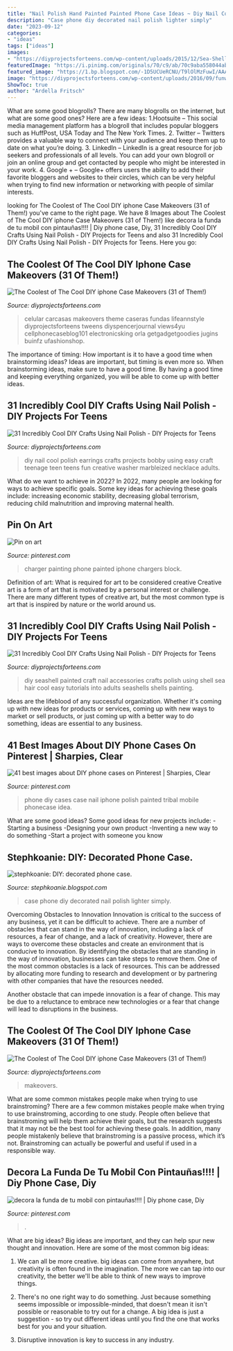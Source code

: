 ```yaml
---
title: "Nail Polish Hand Painted Painted Phone Case Ideas ~ Diy Nail Cool Polish Earrings Crafts Projects Bobby Using Easy Craft Teenage Teen Teens Fun Creative Washer Marbleized Necklace Adults"
description: "Case phone diy decorated nail polish lighter simply"
date: "2023-09-12"
categories:
- "ideas"
tags: ["ideas"]
images:
- "https://diyprojectsforteens.com/wp-content/uploads/2015/12/Sea-Shell-Accessories.jpg"
featuredImage: "https://i.pinimg.com/originals/70/c9/ab/70c9aba558044abfbb004df17c6c028b.jpg"
featured_image: "https://1.bp.blogspot.com/-1D5UCUeRCNU/T9lOlMzFuwI/AAAAAAAAA7Q/Cld_HB02oxM/s1600/IMG_0015.JPG"
image: "https://diyprojectsforteens.com/wp-content/uploads/2016/09/funwithwashi_cell.jpg"
ShowToc: true
author: "Ardella Fritsch"
---
```



What are some good blogrolls?
There are many blogrolls on the internet, but what are some good ones? Here are a few ideas: 1.Hootsuite – This social media management platform has a blogroll that includes popular bloggers such as HuffPost, USA Today and The New York Times. 
2. Twitter – Twitters provides a valuable way to connect with your audience and keep them up to date on what you’re doing. 
3. LinkedIn – LinkedIn is a great resource for job seekers and professionals of all levels. You can add your own blogroll or join an online group and get contacted by people who might be interested in your work. 
4. Google + – Google+ offers users the ability to add their favorite bloggers and websites to their circles, which can be very helpful when trying to find new information or networking with people of similar interests.

	

		
looking for The Coolest of The Cool DIY iphone Case Makeovers (31 of Them!) you've came to the right page. We have 8 Images about The Coolest of The Cool DIY iphone Case Makeovers (31 of Them!) like decora la funda de tu mobil con pintauñas!!!! | Diy phone case, Diy, 31 Incredibly Cool DIY Crafts Using Nail Polish - DIY Projects for Teens and also 31 Incredibly Cool DIY Crafts Using Nail Polish - DIY Projects for Teens. Here you go:
		
    
## The Coolest Of The Cool DIY Iphone Case Makeovers (31 Of Them!)

<img loading=lazy src="http://diyprojectsforteens.com/wp-content/uploads/2016/09/pinterest-paint-444x1024.jpg" onerror="this.onerror=null;this.src='https://tse1.mm.bing.net/th?id=OIP.FS5VopAhyK2h2wu-bOH-PgHaRE&amp;pid=15.1';" alt="The Coolest of The Cool DIY iphone Case Makeovers (31 of Them!)">

_Source: diyprojectsforteens.com_

>celular carcasas makeovers theme caseras fundas lifeannstyle diyprojectsforteens tweens diyspencerjournal views4yu cellphonecaseblog101 electronicsking orla getgadgetgoodies jugins buinfz ufashionshop. 

	

The importance of timing: How important is it to have a good time when brainstorming ideas?
Ideas are important, but timing is even more so. When brainstorming ideas, make sure to have a good time. By having a good time and keeping everything organized, you will be able to come up with better ideas.

    
## 31 Incredibly Cool DIY Crafts Using Nail Polish - DIY Projects For Teens

<img loading=lazy src="https://diyprojectsforteens.com/wp-content/uploads/2015/12/bobby-pin-earrings.jpg" onerror="this.onerror=null;this.src='https://tse1.mm.bing.net/th?id=OIP.ipyW7PuhvwHToBAniJhToAHaL2&amp;pid=15.1';" alt="31 Incredibly Cool DIY Crafts Using Nail Polish - DIY Projects for Teens">

_Source: diyprojectsforteens.com_

>diy nail cool polish earrings crafts projects bobby using easy craft teenage teen teens fun creative washer marbleized necklace adults. 

	

What do we want to achieve in 2022?
In 2022, many people are looking for ways to achieve specific goals. Some key ideas for achieving these goals include: increasing economic stability, decreasing global terrorism, reducing child malnutrition and improving maternal health.

    
## Pin On Art

<img loading=lazy src="https://i.pinimg.com/originals/3c/48/89/3c48898591959f95df0943207b163451.png" onerror="this.onerror=null;this.src='https://tse1.mm.bing.net/th?id=OIP.UDjdckeC4Pkgrj8xn1q9zwHaNL&amp;pid=15.1';" alt="Pin on art">

_Source: pinterest.com_

>charger painting phone painted iphone chargers block. 

	

Definition of art: What is required for art to be considered creative
Creative art is a form of art that is motivated by a personal interest or challenge. There are many different types of creative art, but the most common type is art that is inspired by nature or the world around us.

    
## 31 Incredibly Cool DIY Crafts Using Nail Polish - DIY Projects For Teens

<img loading=lazy src="https://diyprojectsforteens.com/wp-content/uploads/2015/12/Sea-Shell-Accessories.jpg" onerror="this.onerror=null;this.src='https://tse4.mm.bing.net/th?id=OIP.-yHwczB2x8SjnnHC_p1VTgHaKk&amp;pid=15.1';" alt="31 Incredibly Cool DIY Crafts Using Nail Polish - DIY Projects for Teens">

_Source: diyprojectsforteens.com_

>diy seashell painted craft nail accessories crafts polish using shell sea hair cool easy tutorials into adults seashells shells painting. 

	

Ideas are the lifeblood of any successful organization. Whether it's coming up with new ideas for products or services, coming up with new ways to market or sell products, or just coming up with a better way to do something, ideas are essential to any business.

    
## 41 Best Images About DIY Phone Cases On Pinterest | Sharpies, Clear

<img loading=lazy src="https://s-media-cache-ak0.pinimg.com/736x/07/2c/27/072c272bab466497fc8ed8148bc37804.jpg" onerror="this.onerror=null;this.src='https://tse2.mm.bing.net/th?id=OIP.VGEUpotVB5vveWxLogdgBwHaHa&amp;pid=15.1';" alt="41 best images about DIY phone cases on Pinterest | Sharpies, Clear">

_Source: pinterest.com_

>phone diy cases case nail iphone polish painted tribal mobile phonecase idea. 

	

What are some good ideas?
Some good ideas for new projects include: 
-Starting a business 
-Designing your own product 
-Inventing a new way to do something 
-Start a project with someone you know

    
## Stephkoanie: DIY: Decorated Phone Case.

<img loading=lazy src="https://1.bp.blogspot.com/-1D5UCUeRCNU/T9lOlMzFuwI/AAAAAAAAA7Q/Cld_HB02oxM/s1600/IMG_0015.JPG" onerror="this.onerror=null;this.src='https://tse1.mm.bing.net/th?id=OIP.TAWiOcL0jRmwzukxnjcVSgHaFj&amp;pid=15.1';" alt="stephkoanie: DIY: decorated phone case.">

_Source: stephkoanie.blogspot.com_

>case phone diy decorated nail polish lighter simply. 

	

Overcoming Obstacles to Innovation
Innovation is critical to the success of any business, yet it can be difficult to achieve. There are a number of obstacles that can stand in the way of innovation, including a lack of resources, a fear of change, and a lack of creativity. However, there are ways to overcome these obstacles and create an environment that is conducive to innovation.
By identifying the obstacles that are standing in the way of innovation, businesses can take steps to remove them. One of the most common obstacles is a lack of resources. This can be addressed by allocating more funding to research and development or by partnering with other companies that have the resources needed.

Another obstacle that can impede innovation is a fear of change. This may be due to a reluctance to embrace new technologies or a fear that change will lead to disruptions in the business.

    
## The Coolest Of The Cool DIY Iphone Case Makeovers (31 Of Them!)

<img loading=lazy src="https://diyprojectsforteens.com/wp-content/uploads/2016/09/funwithwashi_cell.jpg" onerror="this.onerror=null;this.src='https://tse4.mm.bing.net/th?id=OIP.GzILmJmuTd7iq5olho1sIwHaHa&amp;pid=15.1';" alt="The Coolest of The Cool DIY iphone Case Makeovers (31 of Them!)">

_Source: diyprojectsforteens.com_

>makeovers. 

	

What are some common mistakes people make when trying to use brainstroming?
There are a few common mistakes people make when trying to use brainstroming, according to one study. People often believe that brainstroming will help them achieve their goals, but the research suggests that it may not be the best tool for achieving these goals. In addition, many people mistakenly believe that brainstroming is a passive process, which it’s not. Brainstroming can actually be powerful and useful if used in a responsible way.

    
## Decora La Funda De Tu Mobil Con Pintauñas!!!! | Diy Phone Case, Diy

<img loading=lazy src="https://i.pinimg.com/originals/70/c9/ab/70c9aba558044abfbb004df17c6c028b.jpg" onerror="this.onerror=null;this.src='https://tse3.mm.bing.net/th?id=OIP.3Qzolewix2W-zIcwPmE7iwHaHa&amp;pid=15.1';" alt="decora la funda de tu mobil con pintauñas!!!! | Diy phone case, Diy">

_Source: pinterest.com_

>. 

	

What are big ideas?
Big ideas are important, and they can help spur new thought and innovation. Here are some of the most common big ideas:
1. We can all be more creative. big ideas can come from anywhere, but creativity is often found in the imagination. The more we can tap into our creativity, the better we'll be able to think of new ways to improve things.

2. There's no one right way to do something. Just because something seems impossible or impossible-minded, that doesn't mean it isn't possible or reasonable to try out for a change. A big idea is just a suggestion - so try out different ideas until you find the one that works best for you and your situation.

3. Disruptive innovation is key to success in any industry.


